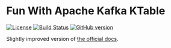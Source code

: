 # Fun With Apache Kafka KTable

[![License](https://img.shields.io/badge/License-Apache%202.0-blue.svg)](https://opensource.org/licenses/Apache-2.0)
[![Build Status](https://travis-ci.org/mslinn/ktableFun.svg?branch=master)](https://travis-ci.org/mslinn/ktableFun)
[![GitHub version](https://badge.fury.io/gh/mslinn%2FktableFun.svg)](https://badge.fury.io/gh/mslinn%2FktableFun)

Slightly improved version of [the official docs](https://kafka.apache.org/documentation/streams/).
